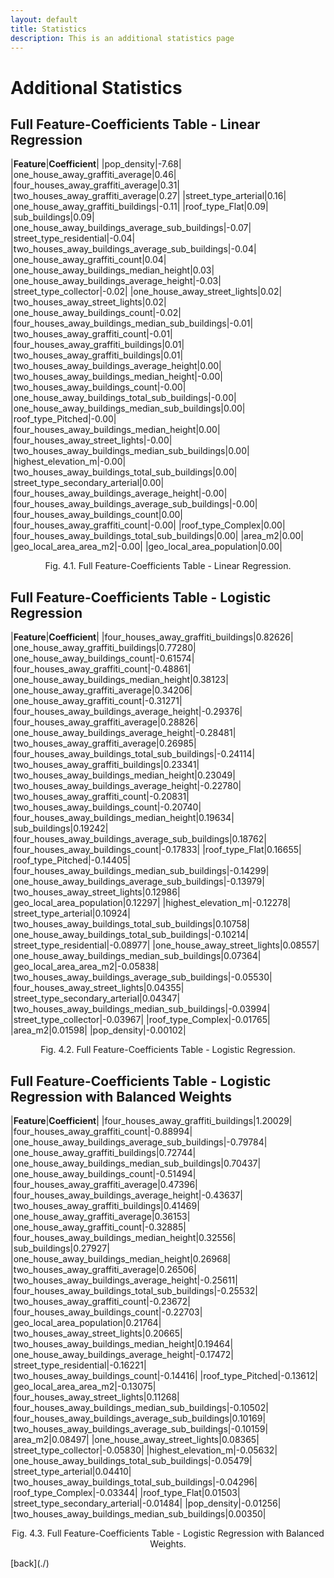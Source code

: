 ```yaml
---
layout: default
title: Statistics
description: This is an additional statistics page
---
```


# Additional Statistics

## Full Feature-Coefficients Table - Linear Regression

|**Feature**|**Coefficient**|
|pop\_density|-7.68|
|one\_house\_away\_graffiti\_average|0.46|
|four\_houses\_away\_graffiti\_average|0.31|
|two\_houses\_away\_graffiti\_average|0.27|
|street\_type\_arterial|0.16|
|one\_house\_away\_graffiti\_buildings|-0.11|
|roof\_type\_Flat|0.09|
|sub\_buildings|0.09|
|one\_house\_away\_buildings\_average\_sub\_buildings|-0.07|
|street\_type\_residential|-0.04|
|two\_houses\_away\_buildings\_average\_sub\_buildings|-0.04|
|one\_house\_away\_graffiti\_count|0.04|
|one\_house\_away\_buildings\_median\_height|0.03|
|one\_house\_away\_buildings\_average\_height|-0.03|
|street\_type\_collector|-0.02|
|one\_house\_away\_street\_lights|0.02|
|two\_houses\_away\_street\_lights|0.02|
|one\_house\_away\_buildings\_count|-0.02|
|four\_houses\_away\_buildings\_median\_sub\_buildings|-0.01|
|two\_houses\_away\_graffiti\_count|-0.01|
|four\_houses\_away\_graffiti\_buildings|0.01|
|two\_houses\_away\_graffiti\_buildings|0.01|
|two\_houses\_away\_buildings\_average\_height|0.00|
|two\_houses\_away\_buildings\_median\_height|-0.00|
|two\_houses\_away\_buildings\_count|-0.00|
|one\_house\_away\_buildings\_total\_sub\_buildings|-0.00|
|one\_house\_away\_buildings\_median\_sub\_buildings|0.00|
|roof\_type\_Pitched|-0.00|
|four\_houses\_away\_buildings\_median\_height|0.00|
|four\_houses\_away\_street\_lights|-0.00|
|two\_houses\_away\_buildings\_median\_sub\_buildings|0.00|
|highest\_elevation\_m|-0.00|
|two\_houses\_away\_buildings\_total\_sub\_buildings|0.00|
|street\_type\_secondary\_arterial|0.00|
|four\_houses\_away\_buildings\_average\_height|-0.00|
|four\_houses\_away\_buildings\_average\_sub\_buildings|-0.00|
|four\_houses\_away\_buildings\_count|0.00|
|four\_houses\_away\_graffiti\_count|-0.00|
|roof\_type\_Complex|0.00|
|four\_houses\_away\_buildings\_total\_sub\_buildings|0.00|
|area\_m2|0.00|
|geo\_local\_area\_area\_m2|-0.00|
|geo\_local\_area\_population|0.00|

<p align="center">
    Fig. 4.1. Full Feature-Coefficients Table - Linear Regression.
</p>

## Full Feature-Coefficients Table - Logistic Regression

|**Feature**|**Coefficient**|
|four\_houses\_away\_graffiti\_buildings|0.82626|
|one\_house\_away\_graffiti\_buildings|0.77280|
|one\_house\_away\_buildings\_count|-0.61574|
|four\_houses\_away\_graffiti\_count|-0.48861|
|one\_house\_away\_buildings\_median\_height|0.38123|
|one\_house\_away\_graffiti\_average|0.34206|
|one\_house\_away\_graffiti\_count|-0.31271|
|four\_houses\_away\_buildings\_average\_height|-0.29376|
|four\_houses\_away\_graffiti\_average|0.28826|
|one\_house\_away\_buildings\_average\_height|-0.28481|
|two\_houses\_away\_graffiti\_average|0.26985|
|four\_houses\_away\_buildings\_total\_sub\_buildings|-0.24114|
|two\_houses\_away\_graffiti\_buildings|0.23341|
|two\_houses\_away\_buildings\_median\_height|0.23049|
|two\_houses\_away\_buildings\_average\_height|-0.22780|
|two\_houses\_away\_graffiti\_count|-0.20831|
|two\_houses\_away\_buildings\_count|-0.20740|
|four\_houses\_away\_buildings\_median\_height|0.19634|
|sub\_buildings|0.19242|
|four\_houses\_away\_buildings\_average\_sub\_buildings|0.18762|
|four\_houses\_away\_buildings\_count|-0.17833|
|roof\_type\_Flat|0.16655|
|roof\_type\_Pitched|-0.14405|
|four\_houses\_away\_buildings\_median\_sub\_buildings|-0.14299|
|one\_house\_away\_buildings\_average\_sub\_buildings|-0.13979|
|two\_houses\_away\_street\_lights|0.12986|
|geo\_local\_area\_population|0.12297|
|highest\_elevation\_m|-0.12278|
|street\_type\_arterial|0.10924|
|two\_houses\_away\_buildings\_total\_sub\_buildings|0.10758|
|one\_house\_away\_buildings\_total\_sub\_buildings|-0.10214|
|street\_type\_residential|-0.08977|
|one\_house\_away\_street\_lights|0.08557|
|one\_house\_away\_buildings\_median\_sub\_buildings|0.07364|
|geo\_local\_area\_area\_m2|-0.05838|
|two\_houses\_away\_buildings\_average\_sub\_buildings|-0.05530|
|four\_houses\_away\_street\_lights|0.04355|
|street\_type\_secondary\_arterial|0.04347|
|two\_houses\_away\_buildings\_median\_sub\_buildings|-0.03994|
|street\_type\_collector|-0.03967|
|roof\_type\_Complex|-0.01765|
|area\_m2|0.01598|
|pop\_density|-0.00102|

<p align="center">
    Fig. 4.2. Full Feature-Coefficients Table - Logistic Regression.
</p>

## Full Feature-Coefficients Table - Logistic Regression with Balanced Weights

|**Feature**|**Coefficient**|
|four\_houses\_away\_graffiti\_buildings|1.20029|
|four\_houses\_away\_graffiti\_count|-0.88994|
|one\_house\_away\_buildings\_average\_sub\_buildings|-0.79784|
|one\_house\_away\_graffiti\_buildings|0.72744|
|one\_house\_away\_buildings\_median\_sub\_buildings|0.70437|
|one\_house\_away\_buildings\_count|-0.51494|
|four\_houses\_away\_graffiti\_average|0.47396|
|four\_houses\_away\_buildings\_average\_height|-0.43637|
|two\_houses\_away\_graffiti\_buildings|0.41469|
|one\_house\_away\_graffiti\_average|0.36153|
|one\_house\_away\_graffiti\_count|-0.32885|
|four\_houses\_away\_buildings\_median\_height|0.32556|
|sub\_buildings|0.27927|
|one\_house\_away\_buildings\_median\_height|0.26968|
|two\_houses\_away\_graffiti\_average|0.26506|
|two\_houses\_away\_buildings\_average\_height|-0.25611|
|four\_houses\_away\_buildings\_total\_sub\_buildings|-0.25532|
|two\_houses\_away\_graffiti\_count|-0.23672|
|four\_houses\_away\_buildings\_count|-0.22703|
|geo\_local\_area\_population|0.21764|
|two\_houses\_away\_street\_lights|0.20665|
|two\_houses\_away\_buildings\_median\_height|0.19464|
|one\_house\_away\_buildings\_average\_height|-0.17472|
|street\_type\_residential|-0.16221|
|two\_houses\_away\_buildings\_count|-0.14416|
|roof\_type\_Pitched|-0.13612|
|geo\_local\_area\_area\_m2|-0.13075|
|four\_houses\_away\_street\_lights|0.11268|
|four\_houses\_away\_buildings\_median\_sub\_buildings|-0.10502|
|four\_houses\_away\_buildings\_average\_sub\_buildings|0.10169|
|two\_houses\_away\_buildings\_average\_sub\_buildings|-0.10159|
|area\_m2|0.08497|
|one\_house\_away\_street\_lights|0.08365|
|street\_type\_collector|-0.05830|
|highest\_elevation\_m|-0.05632|
|one\_house\_away\_buildings\_total\_sub\_buildings|-0.05479|
|street\_type\_arterial|0.04410|
|two\_houses\_away\_buildings\_total\_sub\_buildings|-0.04296|
|roof\_type\_Complex|-0.03344|
|roof\_type\_Flat|0.01503|
|street\_type\_secondary\_arterial|-0.01484|
|pop\_density|-0.01256|
|two\_houses\_away\_buildings\_median\_sub\_buildings|0.00350|

<p align="center">
    Fig. 4.3. Full Feature-Coefficients Table - Logistic Regression with Balanced Weights.
</p>
[back](./)
